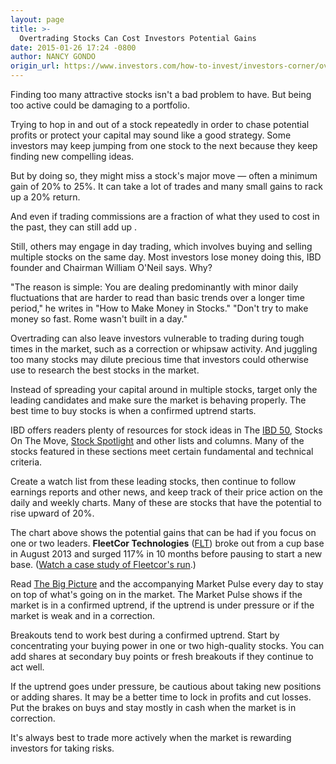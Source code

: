 ```yaml
---
layout: page
title: >-
  Overtrading Stocks Can Cost Investors Potential Gains
date: 2015-01-26 17:24 -0800
author: NANCY GONDO
origin_url: https://www.investors.com/how-to-invest/investors-corner/overtrading-stocks-can-cost-investors-gains/
---
```


Finding too many attractive stocks isn't a bad problem to have. But being too active could be damaging to a portfolio.

Trying to hop in and out of a stock repeatedly in order to chase potential profits or protect your capital may sound like a good strategy. Some investors may keep jumping from one stock to the next because they keep finding new compelling ideas.

But by doing so, they might miss a stock's major move — often a minimum gain of 20% to 25%. It can take a lot of trades and many small gains to rack up a 20% return.

And even if trading commissions are a fraction of what they used to cost in the past, they can still add up .

Still, others may engage in day trading, which involves buying and selling multiple stocks on the same day. Most investors lose money doing this, IBD founder and Chairman William O'Neil says. Why?

"The reason is simple: You are dealing predominantly with minor daily fluctuations that are harder to read than basic trends over a longer time period," he writes in "How to Make Money in Stocks." "Don't try to make money so fast. Rome wasn't built in a day."

Overtrading can also leave investors vulnerable to trading during tough times in the market, such as a correction or whipsaw activity. And juggling too many stocks may dilute precious time that investors could otherwise use to research the best stocks in the market.

Instead of spreading your capital around in multiple stocks, target only the leading candidates and make sure the market is behaving properly. The best time to buy stocks is when a confirmed uptrend starts.

IBD offers readers plenty of resources for stock ideas in The [IBD 50](http://leaderboard.investors.com/ibd50/top10/default.aspx&src=AURLBGZ), Stocks On The Move, [Stock Spotlight](http://news.investors.com/investing/stock-spotlight.htm) and other lists and columns. Many of the stocks featured in these sections meet certain fundamental and technical criteria.

Create a watch list from these leading stocks, then continue to follow earnings reports and other news, and keep track of their price action on the daily and weekly charts. Many of these are stocks that have the potential to rise upward of 20%.

The chart above shows the potential gains that can be had if you focus on one or two leaders. **FleetCor Technologies** ([FLT](https://research.investors.com/quote.aspx?symbol=FLT)) broke out from a cup base in August 2013 and surged 117% in 10 months before pausing to start a new base. ([Watch a case study of Fleetcor's run](http://ibdtv.investors.com/ibd-2-minute-tips/724818-can-slim-case-study-fleetcor-technologies-flt.aspx).)

Read [The Big Picture](http://leaderboard.investors.com/thebigpicture/&src=AURLBGZ) and the accompanying Market Pulse every day to stay on top of what's going on in the market. The Market Pulse shows if the market is in a confirmed uptrend, if the uptrend is under pressure or if the market is weak and in a correction.

Breakouts tend to work best during a confirmed uptrend. Start by concentrating your buying power in one or two high-quality stocks. You can add shares at secondary buy points or fresh breakouts if they continue to act well.

If the uptrend goes under pressure, be cautious about taking new positions or adding shares. It may be a better time to lock in profits and cut losses. Put the brakes on buys and stay mostly in cash when the market is in correction.

It's always best to trade more actively when the market is rewarding investors for taking risks.

